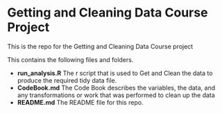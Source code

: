 # Getting and Cleaning Data Course Project
This is the repo for the Getting and Cleaning Data Course project

This contains the following files and folders. 
* **run_analysis.R** The r script that is used to Get and Clean the data to produce the required tidy data file. 
* **CodeBook.md** The Code Book describes the variables, the data, and any transformations or work that was performed to clean up the data
* **README.md** The README file for this repo. 